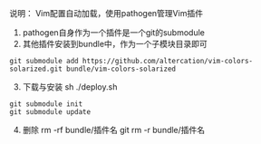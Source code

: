 说明：
Vim配置自动加载，使用pathogen管理Vim插件
1. pathogen自身作为一个插件是一个git的submodule
2. 其他插件安装到bundle中，作为一个子模块目录即可

```shell
git submodule add https://github.com/altercation/vim-colors-solarized.git bundle/vim-colors-solarized
```

3. 下载与安装
sh ./deploy.sh

```
git submodule init 
git submodule update
```

4. 删除
rm -rf bundle/插件名
git rm -r bundle/插件名

